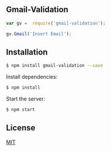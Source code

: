 



## Gmail-Validation


```js
var gv =  require('gmail-validation');

gv.Gmail('Insert Email');

```

## Installation

```bash
$ npm install gmail-validation --save
```

  Install dependencies:

```bash
$ npm install
```

  Start the server:

```bash
$ npm start
```

## License

  [MIT](LICENSE)



